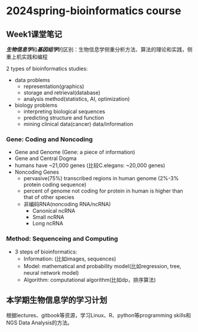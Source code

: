 # 2024spring-bioinformatics course
## Week1课堂笔记
***生物信息学***和***基因组学***的区别：生物信息学侧重分析方法、算法的理论和实践，侧重上机实践和编程  

2 types of bioinformatics studies:
- data problems
    - representation(graphics)
    - storage and retrieval(database)
    - analysis method(statistics, AI, optimization)
- biology problems
    - interpreting biological sequences
    - predicting structure and function
    - mining clinical data(cancer) data/information

### Gene: Coding and Noncoding
- Gene and Genome (Gene: a piece of information)
- Gene and Central Dogma
- humans have ~21,000 genes (比较C.elegans: ~20,000 genes)
- Noncoding Genes
    - pervasive(75%) transcribed regions in human genome (2%-3% protein coding sequence)
    - percent of genome not coding for protein in human is higher than that of other species
    - 非编码RNA(noncoding RNA/ncRNA)
        - Canonical ncRNA
        - Small ncRNA
        - Long ncRNA

### Method: Sequenceing and Computing
- 3 steps of bioinformatics:
    - Information: (比如images, sequences)
    - Model: mathematical and probability model(比如regression, tree, neural network model)
    - Algorithm: computational algorithm(比如dp，排序算法)

## 本学期生物信息学的学习计划
根据lectures、gitbook等资源，学习Linux、R、python等programming skills和NGS Data Analysis的方法。
